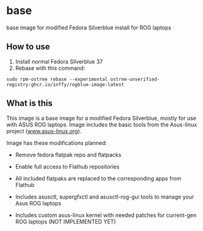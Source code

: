 # base
base image for modified Fedora Silverblue install for ROG laptops

## How to use

1) Install normal Fedora Silverblue 37
2) Rebase with this command:

```sudo rpm-ostree rebase --experimental ostree-unverified-registry:ghcr.io/inffy/rogblue-image:latest```


## What is this
This image is a base image for a modified Fedora Silverblue, mostly for use with ASUS ROG laptops. Image includes the basic tools from the Asus-linux project (www.asus-linux.org).

Image has these modifications planned:

- Remove fedora flatpak repo and flatpacks

- Enable full access to Flathub repositories

- All included flatpaks are replaced to the corresponding apps from Flathub

- Includes asusctl, supergfxctl and asusctl-rog-gui tools to manage your Asus ROG laptops

- Includes custom asus-linux kernel with needed patches for current-gen ROG laptops (NOT IMPLEMENTED YET)
    

